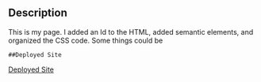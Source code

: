 ## Description
This is my page. I added an Id to the HTML, added semantic elements, and organized the CSS code. Some things could be 
```
##Deployed Site

```
[Deployed Site]()
